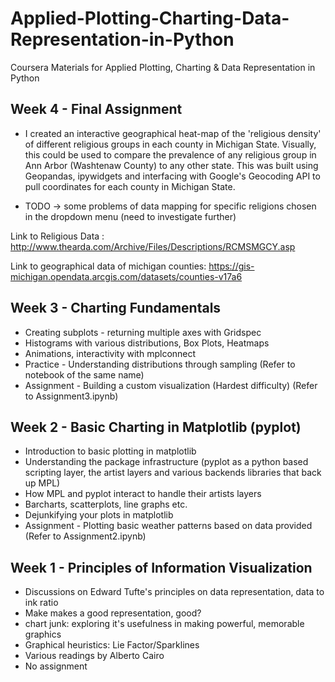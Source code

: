 # Applied-Plotting-Charting-Data-Representation-in-Python
Coursera Materials for Applied Plotting, Charting &amp; Data Representation in Python 


## Week 4 - Final Assignment
- I created an interactive geographical heat-map of the 'religious density' of different religious groups in each county in Michigan State. Visually, this could be used to compare the prevalence of any religious group in Ann Arbor (Washtenaw County) to any other state. This was built using Geopandas, ipywidgets and interfacing with Google's Geocoding API to pull coordinates for each county in Michigan State. 

- TODO -> some problems of data mapping for specific religions chosen in the dropdown menu (need to investigate further)

Link to Religious Data : http://www.thearda.com/Archive/Files/Descriptions/RCMSMGCY.asp

Link to geographical data of michigan counties: https://gis-michigan.opendata.arcgis.com/datasets/counties-v17a6

## Week 3 - Charting Fundamentals 
- Creating subplots - returning multiple axes with Gridspec
- Histograms with various distributions, Box Plots, Heatmaps
- Animations, interactivity with mplconnect
- Practice - Understanding distributions through sampling (Refer to notebook of the same name)
- Assignment - Building a custom visualization (Hardest difficulty) (Refer to Assignment3.ipynb)

## Week 2 - Basic Charting in Matplotlib (pyplot)
- Introduction to basic plotting in matplotlib
- Understanding the package infrastructure (pyplot as a python based scripting layer, the artist layers and various backends libraries that back up MPL) 
- How MPL and pyplot interact to handle their artists layers 
- Barcharts, scatterplots, line graphs etc. 
- Dejunkifying your plots in matplotlib 
- Assignment - Plotting basic weather patterns based on data provided (Refer to Assignment2.ipynb)

## Week 1 - Principles of Information Visualization
- Discussions on Edward Tufte's principles on data representation, data to ink ratio
- Make makes a good representation, good? 
- chart junk: exploring it's usefulness in making powerful, memorable graphics 
- Graphical heuristics: Lie Factor/Sparklines
- Various readings by Alberto Cairo 
- No assignment
